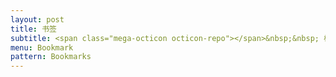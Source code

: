 ```yaml
---
layout: post
title: 书签
subtitle: <span class="mega-octicon octicon-repo"></span>&nbsp;&nbsp; 标记的 &nbsp; 开源库 - 工具 - 书籍
menu: Bookmark
pattern: Bookmarks
---
```

